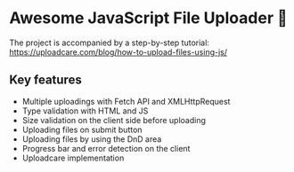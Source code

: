 # Awesome JavaScript File Uploader 🦄 

The project is accompanied by a step-by-step tutorial: https://uploadcare.com/blog/how-to-upload-files-using-js/

## Key features
* Multiple uploadings with Fetch API and XMLHttpRequest
* Type validation with HTML and JS
* Size validation on the client side before uploading
* Uploading files on submit button
* Uploading files by using the DnD area
* Progress bar and error detection on the client
* Uploadcare implementation
